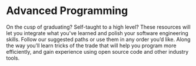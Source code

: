 # Advanced Programming

On the cusp of graduating? Self-taught to a high level? These resources will let you integrate what you've learned and polish your software engineering skills. Follow our suggested paths or use them in any order you’d like. Along the way you’ll learn tricks of the trade that will help you program more efficiently, and gain experience using open source code and other industry tools.